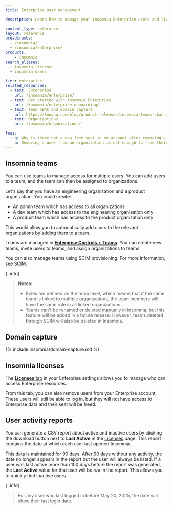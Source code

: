 ```yaml
---
title: Enterprise user management

description: Learn how to manage your Insomnia Enterprise users and licenses.

content_type: reference
layout: reference
breadcrumbs: 
  - /insomnia/
  - /insomnia/enterprise/
products:
    - insomnia
search_aliases:
  - insomnia licenses
  - insomnia users

tier: enterprise
related_resources:
  - text: Enterprise
    url: /insomnia/enterprise/
  - text: Get started with Insomnia Enterprise
    url: /insomnia/enterprise-onboarding/
  - text: Team RBAC and domain capture
    url: https://konghq.com/blog/product-releases/insomnia-teams-rbac-and-domain-capture
  - text: Organizations
    url: /insomnia/organizations/

faqs:
  - q: Why is there not a new free seat in my account after removing a user from my organization?
    a: Removing a user from an organization is not enough to free their seat, you need to remove the user from the [Licenses](https://app.insomnia.rest/app/enterprise/licenses) page.
---
```


## Insomnia teams

You can use teams to manage access for multiple users. You can add users to a team, and the team can then be assigned to organizations. 

Let's say that you have an engineering organization and a product organization. You could create:
* An admin team which has access to all organizations
* A dev team which has access to the engineering organization only
* A product team which has access to the product organization only

This would allow you to automatically add users to the relevant organizations by adding them to a team.

Teams are managed in [**Enterprise Controls** > **Teams**](https://app.insomnia.rest/app/enterprise/team). 
You can create new teams, invite users to teams, and assign organizations to teams.

You can also manage teams using SCIM provisioning. For more information, see [SCIM](/insomnia/scim/).

{:.info}
> **Notes**:
> * Roles are defined on the team level, which means that if the same team is linked to multiple organizations, the team members will have the same role in all linked organizations.
> * Teams can't be renamed or deleted manually in Insomnia, but this feature will be added in a future release. However, teams deleted through SCIM will also be deleted in Insomnia.

## Domain capture

{% include insomnia/domain-capture.md %}

## Insomnia licenses

The [**Licenses** tab](https://app.insomnia.rest/app/enterprise/licenses) in your Enterprise settings allows you to manage who can access Enterprise resources.

From this tab, you can also remove users from your Enterprise account. These users will still be able to log in, but they will not have access to Enterprise data and their seat will be freed.

## User activity reports

You can generate a CSV report about active and inactive users by clicking the download button next to **Last Active** in the [Licenses](https://app.insomnia.rest/app/enterprise/licenses) page.
This report contains the date at which each user last opened Insomnia. 

This data is maintained for 90 days. After 90 days without any activity, the date no longer appears in the report but the user will always be listed. If a user was last active more than 100 days before the report was generated, the **Last Active** value for that user will be `N/A` in the report. This allows you to quickly find inactive users.

{:.info}
> For any user who last logged in before May 20, 2025, the date will show their last login date.